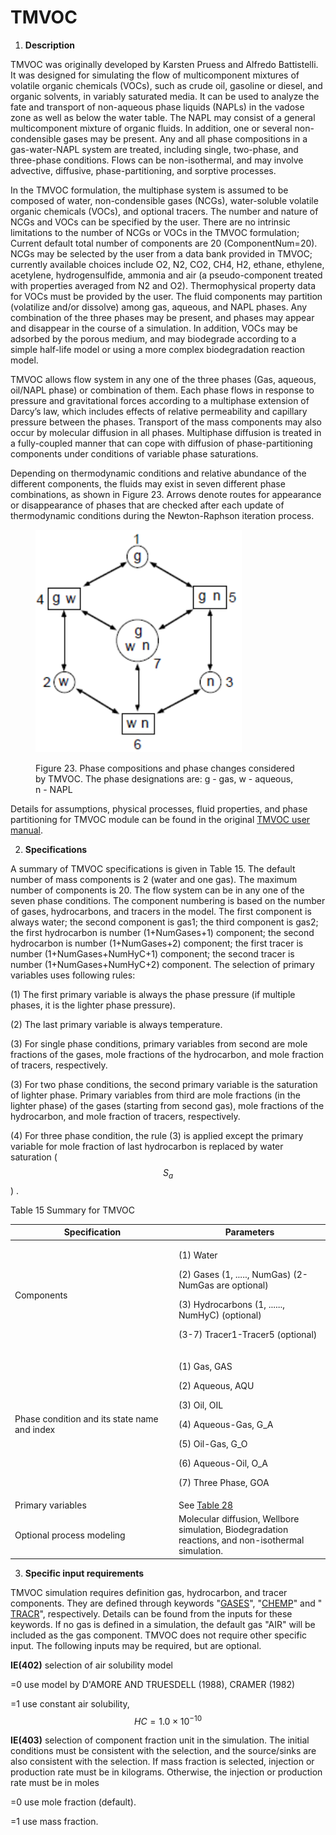 # TMVOC

1. **Description**

TMVOC was originally developed by Karsten Pruess and Alfredo Battistelli. It was designed for simulating the flow of multicomponent mixtures of volatile organic chemicals (VOCs), such as crude oil, gasoline or diesel, and organic solvents, in variably saturated media. It can be used to analyze the fate and transport of non-aqueous phase liquids (NAPLs) in the vadose zone as well as below the water table. The NAPL may consist of a general multicomponent mixture of organic fluids. In addition, one or several non-condensible gases may be present. Any and all phase compositions in a gas-water-NAPL system are treated, including single, two-phase, and three-phase conditions. Flows can be non-isothermal, and may involve advective, diffusive, phase-partitioning, and sorptive processes.&#x20;

In the TMVOC formulation, the multiphase system is assumed to be composed of water, non-condensible gases (NCGs), water-soluble volatile organic chemicals (VOCs), and optional tracers. The number and nature of NCGs and VOCs can be specified by the user. There are no intrinsic limitations to the number of NCGs or VOCs in the TMVOC formulation; Current default total number of components are 20 (ComponentNum=20).  NCGs may be selected by the user from a data bank provided in TMVOC; currently available choices include O2, N2, CO2, CH4, H2, ethane, ethylene, acetylene,   hydrogensulfide, ammonia and air (a pseudo-component treated with properties averaged from N2 and O2).  Thermophysical property data for VOCs must be provided by the user. The fluid components may partition (volatilize and/or dissolve) among gas, aqueous, and NAPL phases. Any combination of the three phases may be present, and phases may appear and disappear in the course of a simulation. In addition, VOCs may be adsorbed by the porous medium, and may biodegrade according to a simple half-life model or using a more complex biodegradation reaction model.

TMVOC allows flow system in any one of the three phases (Gas, aqueous, oil/NAPL phase) or combination of them.  Each phase flows in response to pressure and gravitational forces according to a multiphase extension of Darcy’s law, which includes effects of relative permeability and capillary pressure between the phases. Transport of the mass components may also occur by molecular diffusion in all phases. Multiphase diffusion is treated in a fully-coupled manner that can cope with diffusion of phase-partitioning components under conditions of variable phase saturations.&#x20;

Depending on thermodynamic conditions and relative abundance of the different components, the fluids may exist in seven different phase combinations, as shown in Figure 23. Arrows denote routes for appearance or disappearance of phases that are checked after each update of thermodynamic conditions during the Newton-Raphson iteration process.&#x20;

<figure><img src="../.gitbook/assets/image (45).png" alt=""><figcaption><p>Figure 23. Phase compositions and phase changes considered by TMVOC. The phase designations are: g - gas, w - aqueous, n - NAPL</p></figcaption></figure>

Details for assumptions, physical processes, fluid properties, and phase partitioning for TMVOC module can be found in the original [TMVOC user manual](https://tough.lbl.gov/assets/files/Tough3/TMVOC\_Users\_Guide.pdf).&#x20;

2. **Specifications**

A summary of TMVOC specifications is given in Table 15. The default number of mass components is 2 (water and one gas). The maximum number of components is 20.  The flow system can be in any one of the seven phase conditions.  The component numbering is based on the number of gases, hydrocarbons, and tracers in the model. The first component is always water; the second component is gas1; the third component is gas2; the first hydrocarbon is number (1+NumGases+1) component; the second hydrocarbon is number (1+NumGases+2) component; the first tracer is number (1+NumGases+NumHyC+1) component; the second tracer is number (1+NumGases+NumHyC+2) component. The selection of primary variables uses following rules:

(1) The first primary variable is always the phase pressure (if multiple phases, it is the lighter phase pressure).

(2) The last primary variable is always temperature.

(3) For single phase conditions, primary variables from second are mole fractions of the gases, mole fractions of the hydrocarbon, and mole fraction of tracers, respectively.

(3) For two phase conditions, the second primary variable is the saturation of lighter phase.  Primary variables from third are mole fractions (in the lighter phase) of the gases (starting from second gas), mole fractions of the hydrocarbon, and mole fraction of tracers, respectively.

(4) For three phase condition, the rule (3) is applied except the primary variable for mole fraction of last hydrocarbon is replaced by water saturation ( $$S_a$$) . &#x20;

Table 15 Summary for TMVOC

<table><thead><tr><th width="248">Specification</th><th>Parameters</th></tr></thead><tbody><tr><td>Components</td><td><p>(1) Water</p><p>(2) Gases (1, ....., NumGas) (2-NumGas are optional)</p><p>(3) Hydrocarbons (1, ......, NumHyC) (optional)</p><p>(3-7) Tracer1-Tracer5 (optional)</p></td></tr><tr><td>Phase condition and its state name and index</td><td><p>(1) Gas, GAS </p><p>(2) Aqueous, AQU </p><p>(3) Oil, OIL</p><p>(4) Aqueous-Gas, G_A</p><p>(5) Oil-Gas, G_O</p><p>(6) Aqueous-Oil, O_A</p><p>(7) Three Phase, GOA</p></td></tr><tr><td>Primary variables</td><td>See <a href="../preparation-of-model-input/inputs-for-initial-conditions/tmvoc.md">Table 28</a></td></tr><tr><td>Optional process modeling</td><td>Molecular diffusion, Wellbore simulation, Biodegradation reactions, and non-isothermal simulation. </td></tr></tbody></table>

3. **Specific input requirements**

TMVOC simulation requires definition gas, hydrocarbon, and tracer components. They are defined through keywords "[GASES](../preparation-of-model-input/keywords-and-input-data/gases.md)", "[CHEMP](../preparation-of-model-input/keywords-and-input-data/chemp.md)" and " [TRACR](../preparation-of-model-input/keywords-and-input-data/tracr.md)", respectively. Details can be found from the inputs for these keywords. If no gas is defined in a simulation, the default gas "AIR" will be included as the gas component. TMVOC does not require other specific input. The following inputs may be required, but are optional.

**IE(402)**               selection of air solubility model

\=0                         use model by D'AMORE AND TRUESDELL (1988), CRAMER (1982)

\=1                           use constant air solubility, $$HC=1.0 \times 10^{-10}$$                                    &#x20;

**IE(403)**               selection of component fraction unit in the simulation. The initial conditions must be consistent with the selection, and the source/sinks are also consistent with the selection. If mass fraction is selected, injection or production rate must be in kilograms. Otherwise, the injection or production rate must be in moles

\=0                          use mole fraction (default).&#x20;

\=1                           use mass fraction.
